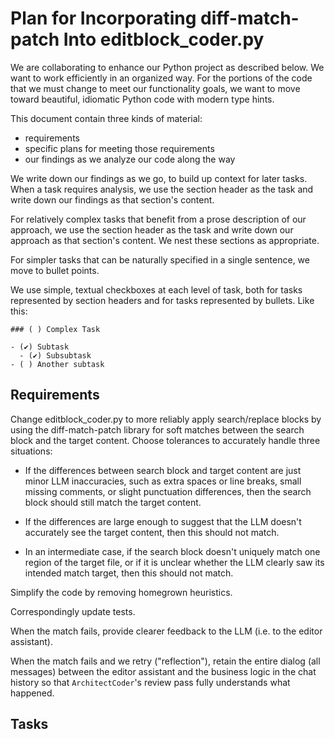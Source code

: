 # Plan for Incorporating diff-match-patch Into editblock_coder.py

We are collaborating to enhance our Python project as described below. We want to work efficiently in an organized way. For the portions of the code that we must change to meet our functionality goals, we want to move toward beautiful, idiomatic Python code with modern type hints.

This document contain three kinds of material:
- requirements
- specific plans for meeting those requirements
- our findings as we analyze our code along the way

We write down our findings as we go, to build up context for later tasks. When a task requires analysis, we use the section header as the task and write down our findings as that section's content.

For relatively complex tasks that benefit from a prose description of our approach, we use the section header as the task and write down our approach as that section's content. We nest these sections as appropriate.

For simpler tasks that can be naturally specified in a single sentence, we move to bullet points.

We use simple, textual checkboxes at each level of task, both for tasks represented by section headers and for tasks represented by bullets. Like this:

```
### ( ) Complex Task

- (✔︎) Subtask
  - (✔︎) Subsubtask
- ( ) Another subtask
```

## Requirements

Change editblock_coder.py to more reliably apply search/replace blocks by using the diff-match-patch library for soft matches between the search block and the target content. Choose tolerances to accurately handle three situations:

- If the differences between search block and target content are just minor LLM inaccuracies, such as extra spaces or line breaks, small missing comments, or slight punctuation differences, then the search block should still match the target content.

- If the differences are large enough to suggest that the LLM doesn't accurately see the target content, then this should not match.

- In an intermediate case, if the search block doesn't uniquely match one region of the target file, or if it is unclear whether the LLM clearly saw its intended match target, then this should not match.

Simplify the code by removing homegrown heuristics.

Correspondingly update tests.

When the match fails, provide clearer feedback to the LLM (i.e. to the editor assistant).

When the match fails and we retry ("reflection"), retain the entire dialog (all messages) between the editor assistant and the business logic in the chat history so that `ArchitectCoder`'s review pass fully understands what happened.

## Tasks